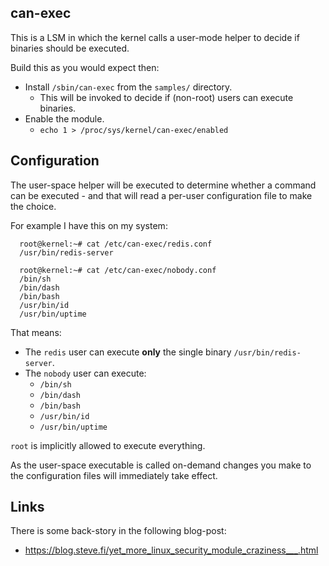 can-exec
--------

This is a LSM in which the kernel calls a user-mode helper to decide
if binaries should be executed.

Build this as you would expect then:

* Install `/sbin/can-exec` from the `samples/` directory.
   * This will be invoked to decide if (non-root) users can execute binaries.
* Enable the module.
   * `echo 1 > /proc/sys/kernel/can-exec/enabled`


Configuration
-------------

The user-space helper will be executed to determine whether a command
can be executed - and that will read a per-user configuration file to
make the choice.

For example I have this on my system:

      root@kernel:~# cat /etc/can-exec/redis.conf
      /usr/bin/redis-server

      root@kernel:~# cat /etc/can-exec/nobody.conf
      /bin/sh
      /bin/dash
      /bin/bash
      /usr/bin/id
      /usr/bin/uptime

That means:

* The `redis` user can execute __only__ the single binary `/usr/bin/redis-server`.
* The `nobody` user can execute:
   * `/bin/sh`
   * `/bin/dash`
   * `/bin/bash`
   * `/usr/bin/id`
   * `/usr/bin/uptime`

`root` is implicitly allowed to execute everything.

As the user-space executable is called on-demand changes you make to the
configuration files will immediately take effect.

Links
-----

There is some back-story in the following blog-post:

* https://blog.steve.fi/yet_more_linux_security_module_craziness___.html
